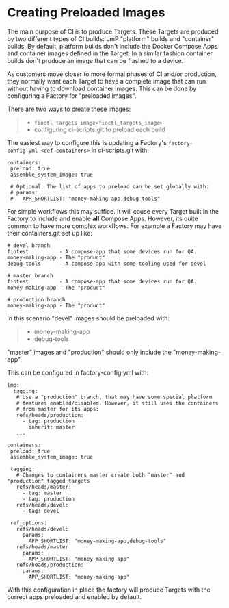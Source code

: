 # Creating Preloaded Images

The main purpose of CI is to produce Targets. These Targets are produced
by two different types of CI builds: LmP "platform" builds and
"container" builds. By default, platform builds don't include the Docker
Compose Apps and container images defined in the Target. In a similar
fashion container builds don't produce an image that can be flashed to a
device.

As customers move closer to more formal phases of CI and/or production,
they normally want each Target to have a complete image that can run
without having to download container images. This can be done by
configuring a Factory for "preloaded images".

There are two ways to create these images:

> -   `fioctl targets image<fioctl_targets_image>`
> -   configuring ci-scripts.git to preload each build

The easiest way to configure this is updating a Factory's
`factory-config.yml <def-containers>` in ci-scripts.git with:

    containers:
     preload: true
     assemble_system_image: true

     # Optional: The list of apps to preload can be set globally with:
     # params:
     #   APP_SHORTLIST: "money-making-app,debug-tools"

For simple workflows this may suffice. It will cause every Target built
in the Factory to include and enable **all** Compose Apps. However, its
quite common to have more complex workflows. For example a Factory may
have their containers.git set up like:

    # devel branch
    fiotest          - A compose-app that some devices run for QA.
    money-making-app - The "product"
    debug-tools      - A compose-app with some tooling used for devel

    # master branch
    fiotest          - A compose-app that some devices run for QA.
    money-making-app - The "product"

    # production branch
    money-making-app - The "product"

In this scenario "devel" images should be preloaded with:

> -   money-making-app
> -   debug-tools

"master" images and "production" should only include the
"money-making-app".

This can be configured in <span
class="title-ref">factory-config.yml</span> with:

    lmp:
      tagging:
       # Use a "production" branch, that may have some special platform
       # features enabled/disabled. However, it still uses the containers
       # from master for its apps:
       refs/heads/production:
         - tag: production
           inherit: master
       ...

    containers:
     preload: true
     assemble_system_image: true

     tagging:
       # Changes to containers master create both "master" and "production" tagged targets
       refs/heads/master:
         - tag: master
         - tag: production
       refs/heads/devel:
         - tag: devel

     ref_options:
       refs/heads/devel:
         params:
           APP_SHORTLIST: "money-making-app,debug-tools"
       refs/heads/master:
         params:
           APP_SHORTLIST: "money-making-app"
       refs/heads/production:
         params:
           APP_SHORTLIST: "money-making-app"

With this configuration in place the factory will produce Targets with
the correct apps preloaded and enabled by default.
